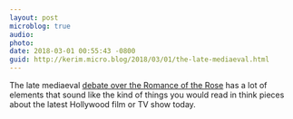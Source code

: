 ```yaml
---
layout: post
microblog: true
audio: 
photo: 
date: 2018-03-01 00:55:43 -0800
guid: http://kerim.micro.blog/2018/03/01/the-late-mediaeval.html
---
```

The late mediaeval [debate over the Romance of the Rose](https://www.historyofphilosophy.net/jean-gerson) has a lot of elements that sound like the kind of things you would read in think pieces about the latest Hollywood film or TV show today.
